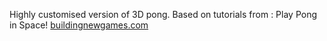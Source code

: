 Highly customised version of 3D pong.
Based on tutorials from :
Play Pong in Space!
[buildingnewgames.com](http://buildingnewgames.com)

